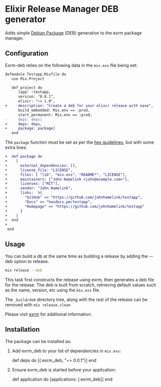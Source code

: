 # Elixir Release Manager DEB generator

Adds simple [Debian Package][1] (DEB) generation to the exrm package manager.

## Configuration

Exrm-deb relies on the following data in the `mix.exs` file being set:

```diff
defmodule Testapp.Mixfile do
   use Mix.Project

   def project do
      [app: :testapp,
      version: "0.0.1",
      elixir: "~> 1.0",
+     description: "Create a deb for your elixir release with ease",
      build_embedded: Mix.env == :prod,
      start_permanent: Mix.env == :prod,
-     deps: deps]
+     deps: deps,
+     package: package]
   end
```

The `package` function must be set as per the [hex guidelines][2], but with some extra lines:

```diff
+  def package do
+    [
+      external_dependencies: [],
+      license_file: "LICENSE",
+      files: [ "lib", "mix.exs", "README*", "LICENSE"],
+      maintainers: ["John Hamelink <john@example.com>"],
+      licenses: ["MIT"],
+      vendor: "John Hamelink",
+      links:  %{
+        "GitHub" => "https://github.com/johnhamelink/testapp",
+        "Docs" => "hexdocs.pm/testapp",
+        "Homepage" => "https://github.com/johnhamelink/testapp"
+      }
+    ]
+  end
+
 end
```

## Usage

You can build a db at the same time as building a release by adding the --deb option to release.

```bash
mix release --deb
```

This task first constructs the release using exrm, then generates a deb file
for the release. The deb is built from scratch, retrieving default values such
as the name, version, etc using the `mix.exs` file.

The `_build/deb` directory tree, along with the rest of the release can be removed with `mix release.clean`

Please visit [exrm][3] for additional information.

## Installation

The package can be installed as:

  1. Add exrm_deb to your list of dependencies in `mix.exs`:

        def deps do
          [{:exrm_deb, "~> 0.0.1"}]
        end

  2. Ensure exrm_deb is started before your application:

        def application do
          [applications: [:exrm_deb]]
        end


[1]:https://en.wikipedia.org/wiki/Deb_(file_format)
[2]:https://hex.pm/docs/publish
[3]:https://github.com/bitwalker/exrm
